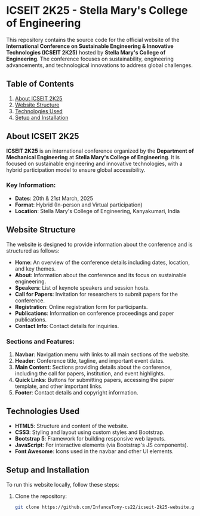 # ICSEIT 2K25 - Stella Mary's College of Engineering

This repository contains the source code for the official website of the **International Conference on Sustainable Engineering & Innovative Technologies (ICSEIT 2K25)** hosted by **Stella Mary's College of Engineering**. The conference focuses on sustainability, engineering advancements, and technological innovations to address global challenges.

## Table of Contents

1. [About ICSEIT 2K25](#about-icseit-2k25)
2. [Website Structure](#website-structure)
3. [Technologies Used](#technologies-used)
4. [Setup and Installation](#setup-and-installation)

## About ICSEIT 2K25

**ICSEIT 2K25** is an international conference organized by the **Department of Mechanical Engineering** at **Stella Mary's College of Engineering**. It is focused on sustainable engineering and innovative technologies, with a hybrid participation model to ensure global accessibility.

### Key Information:
- **Dates**: 20th & 21st March, 2025
- **Format**: Hybrid (In-person and Virtual participation)
- **Location**: Stella Mary's College of Engineering, Kanyakumari, India

## Website Structure

The website is designed to provide information about the conference and is structured as follows:

- **Home**: An overview of the conference details including dates, location, and key themes.
- **About**: Information about the conference and its focus on sustainable engineering.
- **Speakers**: List of keynote speakers and session hosts.
- **Call for Papers**: Invitation for researchers to submit papers for the conference.
- **Registration**: Online registration form for participants.
- **Publications**: Information on conference proceedings and paper publications.
- **Contact Info**: Contact details for inquiries.

### Sections and Features:

1. **Navbar**: Navigation menu with links to all main sections of the website.
2. **Header**: Conference title, tagline, and important event dates.
3. **Main Content**: Sections providing details about the conference, including the call for papers, institution, and event highlights.
4. **Quick Links**: Buttons for submitting papers, accessing the paper template, and other important links.
5. **Footer**: Contact details and copyright information.

## Technologies Used

- **HTML5**: Structure and content of the website.
- **CSS3**: Styling and layout using custom styles and Bootstrap.
- **Bootstrap 5**: Framework for building responsive web layouts.
- **JavaScript**: For interactive elements (via Bootstrap's JS components).
- **Font Awesome**: Icons used in the navbar and other UI elements.

## Setup and Installation

To run this website locally, follow these steps:



1. Clone the repository:
   ```bash
   git clone https://github.com/InfanceTony-cs22/icseit-2k25-website.git

